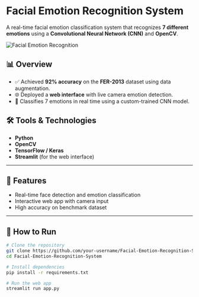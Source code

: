 
# Facial Emotion Recognition System


A real-time facial emotion classification system that recognizes **7 different emotions** using a **Convolutional Neural Network (CNN)** and **OpenCV**.

![Facial Emotion Recognition](
https://github.com/Djaberboudaoud/Facial-Emotion-Recognition-System/blob/main/Capture%20d'%C3%A9cran.png
)


## 📊 Overview
- ✅ Achieved **92% accuracy** on the **FER-2013** dataset using data augmentation.  
- 🌐 Deployed a **web interface** with live camera emotion detection.  
- 🧠 Classifies 7 emotions in real time using a custom-trained CNN model.  

## 🛠️ Tools & Technologies
- **Python**  
- **OpenCV**  
- **TensorFlow / Keras**  
- **Streamlit** (for the web interface)

---

## 🚀 Features
- Real-time face detection and emotion classification  
- Interactive web app with camera input  
- High accuracy on benchmark dataset  

---

## 📌 How to Run
```bash
# Clone the repository
git clone https://github.com/your-username/Facial-Emotion-Recognition-System.git
cd Facial-Emotion-Recognition-System

# Install dependencies
pip install -r requirements.txt

# Run the web app
streamlit run app.py
